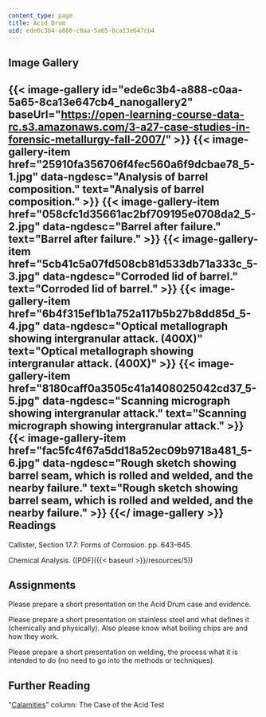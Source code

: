 ```yaml
---
content_type: page
title: Acid Drum
uid: ede6c3b4-a888-c0aa-5a65-8ca13e647cb4
---
```


Image Gallery
-------------
{{< image-gallery id="ede6c3b4-a888-c0aa-5a65-8ca13e647cb4_nanogallery2" baseUrl="https://open-learning-course-data-rc.s3.amazonaws.com/3-a27-case-studies-in-forensic-metallurgy-fall-2007/" >}}
{{< image-gallery-item href="25910fa356706f4fec560a6f9dcbae78_5-1.jpg" data-ngdesc="Analysis of barrel composition." text="Analysis of barrel composition." >}}
{{< image-gallery-item href="058cfc1d35661ac2bf709195e0708da2_5-2.jpg" data-ngdesc="Barrel after failure." text="Barrel after failure." >}}
{{< image-gallery-item href="5cb41c5a07fd508cb81d533db71a333c_5-3.jpg" data-ngdesc="Corroded lid of barrel." text="Corroded lid of barrel." >}}
{{< image-gallery-item href="6b4f315ef1b1a752a117b5b27b8dd85d_5-4.jpg" data-ngdesc="Optical metallograph showing intergranular attack. (400X)" text="Optical metallograph showing intergranular attack. (400X)" >}}
{{< image-gallery-item href="8180caff0a3505c41a1408025042cd37_5-5.jpg" data-ngdesc="Scanning micrograph showing intergranular attack." text="Scanning micrograph showing intergranular attack." >}}
{{< image-gallery-item href="fac5fc4f67a5dd18a52ec09b9718a481_5-6.jpg" data-ngdesc="Rough sketch showing barrel seam, which is rolled and welded, and the nearby failure." text="Rough sketch showing barrel seam, which is rolled and welded, and the nearby failure." >}}
{{</ image-gallery >}}
Readings
--------

Callister, Section 17.7: Forms of Corrosion. pp. 643-645.

Chemical Analysis. ([PDF]({{< baseurl >}}/resources/5))

Assignments
-----------

Please prepare a short presentation on the Acid Drum case and evidence.

Please prepare a short presentation on stainless steel and what defines it (chemically and physically). Also please know what boiling chips are and how they work.

Please prepare a short presentation on welding, the process what it is intended to do (no need to go into the methods or techniques).

Further Reading
---------------

"[Calamities](http://www.designnews.com/article/ca276305.html)" column: The Case of the Acid Test